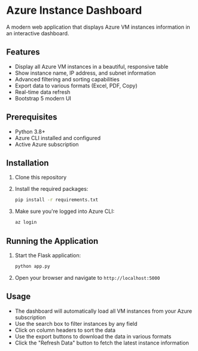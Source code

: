 # Azure Instance Dashboard

A modern web application that displays Azure VM instances information in an interactive dashboard.

## Features

- Display all Azure VM instances in a beautiful, responsive table
- Show instance name, IP address, and subnet information
- Advanced filtering and sorting capabilities
- Export data to various formats (Excel, PDF, Copy)
- Real-time data refresh
- Bootstrap 5 modern UI

## Prerequisites

- Python 3.8+
- Azure CLI installed and configured
- Active Azure subscription

## Installation

1. Clone this repository
2. Install the required packages:
   ```bash
   pip install -r requirements.txt
   ```

3. Make sure you're logged into Azure CLI:
   ```bash
   az login
   ```

## Running the Application

1. Start the Flask application:
   ```bash
   python app.py
   ```

2. Open your browser and navigate to `http://localhost:5000`

## Usage

- The dashboard will automatically load all VM instances from your Azure subscription
- Use the search box to filter instances by any field
- Click on column headers to sort the data
- Use the export buttons to download the data in various formats
- Click the "Refresh Data" button to fetch the latest instance information
